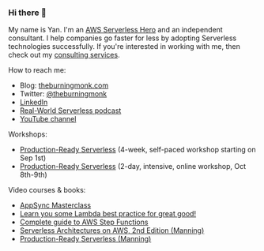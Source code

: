 ### Hi there 👋

My name is Yan. I'm an [AWS Serverless Hero](https://aws.amazon.com/developer/community/heroes/yan-cui/) and an independent consultant. I help companies go faster for less by adopting Serverless technologies successfully. If you're interested in working with me, then check out my [consulting services](https://theburningmonk.com/hire-me).

How to reach me:
- Blog: [theburningmonk.com](https://theburningmonk.com)
- Twitter: [@theburningmonk](https://twitter.com/theburningmonk)
- [LinkedIn](https://www.linkedin.com/in/theburningmonk)
- [Real-World Serverless podcast](https://realworldserverless.com)
- [YouTube channel](https://www.youtube.com/user/theburntmonk)

Workshops:
- [Production-Ready Serverless](https://homeschool.dev/class/production-ready-serverless/?utm_source=Yan&utm_medium=github) (4-week, self-paced workshop starting on Sep 1st)
- [Production-Ready Serverless](https://www.eventbrite.co.uk/e/production-ready-serverless-2-days-incl-vat-tickets-88733037905?aff=Github) (2-day, intensive, online workshop, Oct 8th-9th)

Video courses & books:
- [AppSync Masterclass](https://appsyncmasterclass.com?utm_source=github)
- [Learn you some Lambda best practice for great good!](https://theburningmonk.thinkific.com/courses/learn-you-some-lambda?source=github)
- [Complete guide to AWS Step Functions](https://theburningmonk.thinkific.com/courses/complete-guide-to-aws-step-functions?source=github)
- [Serverless Architectures on AWS, 2nd Edition (Manning)](https://www.manning.com/books/serverless-architectures-on-aws-second-edition?a_aid=aws-lambda-in-motion&a_bid=9318fc6f)
- [Production-Ready Serverless (Manning)](https://www.manning.com/livevideo/production-ready-serverless?a_aid=aws-lambda-in-motion&a_bid=9318fc6f)

<!--
**theburningmonk/theburningmonk** is a ✨ _special_ ✨ repository because its `README.md` (this file) appears on your GitHub profile.

Here are some ideas to get you started:

- 🔭 I’m currently working on ...
- 🌱 I’m currently learning ...
- 👯 I’m looking to collaborate on ...
- 🤔 I’m looking for help with ...
- 💬 Ask me about ...
- 📫 How to reach me: ...
- 😄 Pronouns: ...
- ⚡ Fun fact: ...
-->
